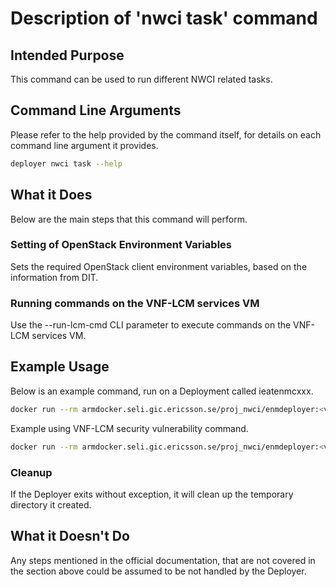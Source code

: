 # Description of 'nwci task' command

## Intended Purpose
This command can be used to run different NWCI related tasks.


## Command Line Arguments
Please refer to the help provided by the command itself, for details on each command line argument it provides.

```bash
deployer nwci task --help
```


## What it Does
Below are the main steps that this command will perform.


### Setting of OpenStack Environment Variables
Sets the required OpenStack client environment variables, based on the information from DIT.


### Running commands on the VNF-LCM services VM
Use the --run-lcm-cmd CLI parameter to execute commands on the VNF-LCM services VM.


## Example Usage
Below is an example command, run on a Deployment called ieatenmcxxx.

```bash
docker run --rm armdocker.seli.gic.ericsson.se/proj_nwci/enmdeployer:<version> nwci task --os-username nwciUser --os-password 'XXXXXXXXX' --os-auth-url https://nfvi.dc419.nbi2.ericsson.se:5000/v2.0/ --os-project-name NWCI --deployment-name nwci --sed-file-url http://141.137.173.80/Athlone_ECEE_30k_Environemnt_17.5-17.5.106.yaml -vnf-lcm-sed-url http://141.137.173.80/Athlone_ECEE_VNF_LCM_17.5-17.5.106.json --run-lcm-cmd <command> --os-cacert /root/openstack/cert/ctrl-ca.crt --debug
```

Example using VNF-LCM security vulnerability command.

```bash
docker run --rm armdocker.seli.gic.ericsson.se/proj_nwci/enmdeployer:<version> nwci task --os-username nwciUser --os-password 'XXXXXXXXX' --os-auth-url https://nfvi.dc419.nbi2.ericsson.se:5000/v2.0/ --os-project-name NWCI --deployment-name nwci --sed-file-url http://141.137.173.80/Athlone_ECEE_30k_Environemnt_17.5-17.5.106.yaml -vnf-lcm-sed-url http://141.137.173.80/Athlone_ECEE_VNF_LCM_17.5-17.5.106.json --run-lcm-cmd "sudo -i vnflcm security allowaccess --interface eth0 --file /vnflcm-ext/enm/enm_iptables_white_list.txt <<< $'y\n' " --os-cacert /root/openstack/cert/ctrl-ca.crt --debug
```

### Cleanup
If the Deployer exits without exception, it will clean up the temporary directory it created.


## What it Doesn't Do
Any steps mentioned in the official documentation, that are not covered in the section above could be assumed to be not handled by the Deployer.
